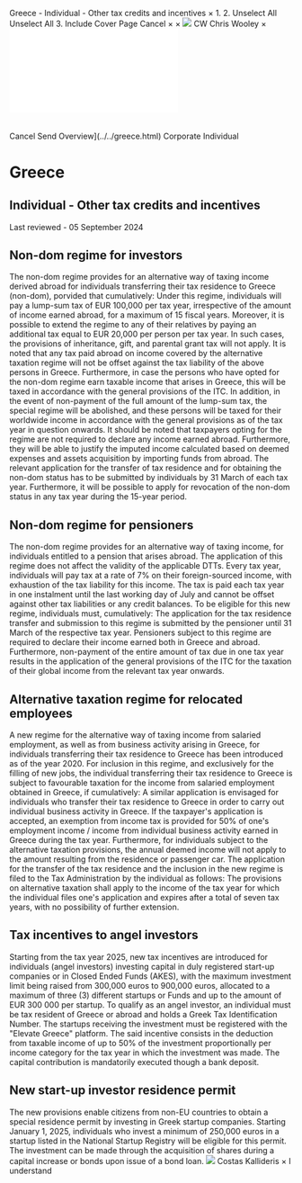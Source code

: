 Greece - Individual - Other tax credits and incentives
×
1.
2.
Unselect All
Unselect All
3.
Include Cover Page
Cancel
×
×
![](../../-/media/world-wide-tax-summaries/attachments/global---chris-wooley.ashx%3Frev=ac5e5f3223b34096b1afc2a6009c7320&revision=ac5e5f32-23b3-4096-b1af-c2a6009c7320&hash=859B7ADC84DC2CBEC9760E9E6EE7DE6D0A8BFCDF)
CW
Chris Wooley
×
![](other-tax-credits-and-incentives.html)
######
Cancel
Send
Overview](../../greece.html)
Corporate
Individual
# Greece
## Individual - Other tax credits and incentives
Last reviewed - 05 September 2024
## Non-dom regime for investors
The non-dom regime provides for an alternative way of taxing income derived abroad for individuals transferring their tax residence to Greece (non-dom), porvided that cumulatively:
Under this regime, individuals will pay a lump-sum tax of EUR 100,000 per tax year, irrespective of the amount of income earned abroad, for a maximum of 15 fiscal years. Moreover, it is possible to extend the regime to any of their relatives by paying an additional tax equal to EUR 20,000 per person per tax year. In such cases, the provisions of inheritance, gift, and parental grant tax will not apply.
It is noted that any tax paid abroad on income covered by the alternative taxation regime will not be offset against the tax liability of the above persons in Greece.
Furthermore, in case the persons who have opted for the non-dom regime earn taxable income that arises in Greece, this will be taxed in accordance with the general provisions of the ITC. In addition, in the event of non-payment of the full amount of the lump-sum tax, the special regime will be abolished, and these persons will be taxed for their worldwide income in accordance with the general provisions as of the tax year in question onwards.
It should be noted that taxpayers opting for the regime are not required to declare any income earned abroad. Furthermore, they will be able to justify the imputed income calculated based on deemed expenses and assets acquisition by importing funds from abroad.
The relevant application for the transfer of tax residence and for obtaining the non-dom status has to be submitted by individuals by 31 March of each tax year. Furthermore, it will be possible to apply for revocation of the non-dom status in any tax year during the 15-year period.
## Non-dom regime for pensioners
The non-dom regime provides for an alternative way of taxing income, for individuals entitled to a pension that arises abroad. The application of this regime does not affect the validity of the applicable DTTs.
Every tax year, individuals will pay tax at a rate of 7% on their foreign-sourced income, with exhaustion of the tax liability for this income. The tax is paid each tax year in one instalment until the last working day of July and cannot be offset against other tax liabilities or any credit balances.
To be eligible for this new regime, individuals must, cumulatively:
The application for the tax residence transfer and submission to this regime is submitted by the pensioner until 31 March of the respective tax year.
Pensioners subject to this regime are required to declare their income earned both in Greece and abroad. Furthermore, non-payment of the entire amount of tax due in one tax year results in the application of the general provisions of the ITC for the taxation of their global income from the relevant tax year onwards.
## Alternative taxation regime for relocated employees
A new regime for the alternative way of taxing income from salaried employment, as well as from business activity arising in Greece, for individuals transferring their tax residence to Greece has been introduced as of the year 2020.
For inclusion in this regime, and exclusively for the filling of new jobs, the individual transferring their tax residence to Greece is subject to favourable taxation for the income from salaried employment obtained in Greece, if cumulatively:
A similar application is envisaged for individuals who transfer their tax residence to Greece in order to carry out individual business activity in Greece.
If the taxpayer's application is accepted, an exemption from income tax is provided for 50% of one's employment income / income from individual business activity earned in Greece during the tax year. Furthermore, for individuals subject to the alternative taxation provisions, the annual deemed income will not apply to the amount resulting from the residence or passenger car.
The application for the transfer of the tax residence and the inclusion in the new regime is filed to the Tax Administration by the individual as follows:
The provisions on alternative taxation shall apply to the income of the tax year for which the individual files one's application and expires after a total of seven tax years, with no possibility of further extension.
## Tax incentives to angel investors
Starting from the tax year 2025, new tax incentives are introduced for individuals (angel investors) investing capital in duly registered start-up companies or in Closed Ended Funds (AKES), with the maximum investment limit being raised from 300,000 euros to 900,000 euros, allocated to a maximum of three (3) different startups or Funds and up to the amount of EUR 300 000 per startup. To qualify as an angel investor, an individual must be tax resident of Greece or abroad and holds a Greek Tax Identification Number. The startups receiving the investment must be registered with the "Elevate Greece" platform.
The said incentive consists in the deduction from taxable income of up to 50% of the investment proportionally per income category for the tax year in which the investment was made.
The capital contribution is mandatorily executed though a bank deposit.
## New start-up investor residence permit
The new provisions enable citizens from non-EU countries to obtain a special residence permit by investing in Greek startup companies.
Starting January 1, 2025, individuals who invest a minimum of 250,000 euros in a startup listed in the National Startup Registry will be eligible for
this permit. The investment can be made through the acquisition of shares during a capital increase or bonds upon issue of a bond loan.
![](../../-/media/world-wide-tax-summaries/greececostas-kalliderisc-kalliderisjpg20230424074212076.ashx%3Frev=1d46df9cbe7a43bda8f4bd034e63b075&revision=1d46df9c-be7a-43bd-a8f4-bd034e63b075&hash=5F00D96944A3D700A329757B4E7850094846323F)
Costas Kallideris
×
I understand